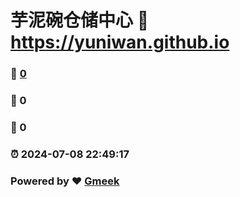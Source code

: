 # 芋泥碗仓储中心 :link: https://yuniwan.github.io 
### :page_facing_up: [0](https://xiaoxiongwan.github.io/yuniwan.github.io/tag.html) 
### :speech_balloon: 0 
### :hibiscus: 0 
### :alarm_clock: 2024-07-08 22:49:17 
### Powered by :heart: [Gmeek](https://github.com/Meekdai/Gmeek)
